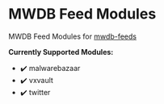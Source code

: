 # MWDB Feed Modules

MWDB Feed Modules for [mwdb-feeds](https://github.com/c3rb3ru5d3d53c/mwdb-feeds)

**Currently Supported Modules:**
- :heavy_check_mark: malwarebazaar
- :heavy_check_mark: vxvault
- :heavy_check_mark: twitter
